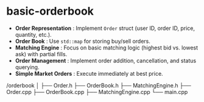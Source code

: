 # basic-orderbook

* **Order Representation** : Implement `Order` struct (user ID, order ID, price, quantity, etc.).
* **Order Book** : Use `std::map` for storing buy/sell orders.
* **Matching Engine** : Focus on basic matching logic (highest bid vs. lowest ask) with partial fills.
* **Order Management** : Implement order addition, cancellation, and status querying.
* **Simple Market Orders** : Execute immediately at best price.

/orderbook
│
├── Order.h
├── OrderBook.h
├── MatchingEngine.h
├── Order.cpp
├── OrderBook.cpp
├── MatchingEngine.cpp
└── main.cpp
